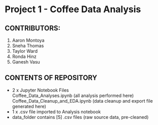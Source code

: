 #  **Project 1 - Coffee Data Analysis**
##  CONTRIBUTORS:
1. Aaron Montoya
2. Sneha Thomas
3. Taylor Ward
4. Ronda Hinz
5. Ganesh Vasu

##  CONTENTS OF REPOSITORY
* 2 x Jupyter Notebook Files  
  Coffee_Data_Analyses.ipynb  (all analysis performed here)
  Coffee_Data_Cleanup_and_EDA.ipynb  (data cleanup and export file generated here)
* 1 x .csv file imported to Analysis notebook
* data_folder contains [5] .csv files (raw source data, pre-cleaned)
